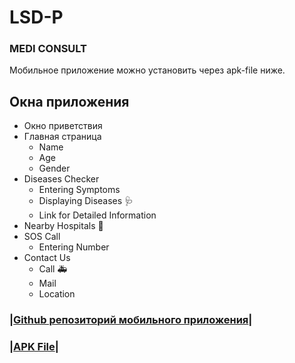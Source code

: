 # LSD-P

### MEDI CONSULT

Мобильное приложение можно установить через apk-file ниже.

## Окна приложения

 - Окно приветствия
 - Главная страница 
	 - Name
	 - Age
	 - Gender
 - Diseases Checker
	 - Entering Symptoms 
	 - Displaying Diseases :stethoscope:
	 - Link for Detailed Information
 - Nearby Hospitals :hospital:
 - SOS Call
	 - Entering Number
 - Contact Us
	 - Call :ambulance:
	 - Mail
	 - Location

### |[Github репозиторий мобильного приложения](https://github.com/rudrabarad/Medi-Consult)|

### |[APK File](https://github.com/HAC-2020/rudrabarad/blob/master/README.md#apk-file)|

